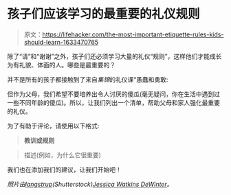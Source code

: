 # 孩子们应该学习的最重要的礼仪规则

> 原文：<https://lifehacker.com/the-most-important-etiquette-rules-kids-should-learn-1633470765>

除了“请”和“谢谢”之外，孩子们还必须学习大量的礼仪“规则”，这样他们才能成长为有礼貌、体面的人。哪些是最重要的？



并不是所有的孩子都接触到了来自*集锦*的礼仪课“愚蠢和勇敢:

但作为父母，我们希望不要培养出令人讨厌的傻瓜(毫无疑问，你在生活中遇到过一些不同年龄的傻瓜)。所以，让我们列出一个清单，帮助父母和家人强化最重要的礼仪。

为了有助于评论，请使用以下格式:

> **教训或规则**

> 描述(例如，为什么它很重要)

我们也在添加我们的建议，让我们开始吧！

*照片由*[*langstrup*](http://www.shutterstock.com/pic-122206654/stock-photo-cute-little-girl-with-a-happy-grin-holding-up-a-sheet-of-white-paper-with-a-handwritten-note-saying.html?src=_I9asc4053ehxjwrnRvRtA-1-0)*(Shutterstock)*[*Jessica Watkins DeWinter*](https://www.flickr.com/photos/jessicalea/465593590/sizes/z/)*。*